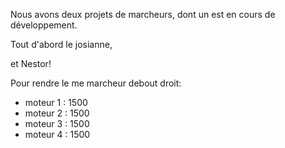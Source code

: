 Nous avons deux projets de marcheurs, dont un est en cours de développement.

Tout d'abord le josianne,

et Nestor!


Pour rendre le me marcheur debout droit:


<ul>
  <li>moteur 1 : 1500</li>
  <li>moteur 2 : 1500</li>
  <li>moteur 3 : 1500</li>
  <li>moteur 4 : 1500</li>
</ul>
